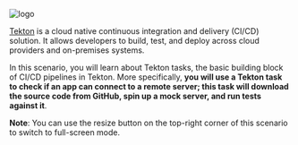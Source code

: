 ![logo](https://raw.githubusercontent.com/tektoncd/website/main/tutorials/katacoda/logo.png)

[Tekton](https://tekton.dev) is a cloud native continuous integration and
delivery (CI/CD) solution. It allows developers to build, test, and deploy
across cloud providers and on-premises systems.

In this scenario, you will learn about Tekton tasks, the basic building block
of CI/CD pipelines in Tekton. More specifically, **you will use a Tekton task
to check if an app can connect to a remote server; this task will download
the source code from GitHub, spin up a mock server, and run tests against it**.

**Note**: You can use the resize button on the top-right corner of this
scenario to switch to full-screen mode.
